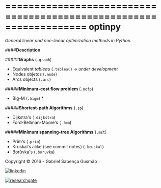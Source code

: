 
==================================================================
**optinpy** 
==================================================================
*General linear and non-linear optimization methods in Python.*

####**Description**

#####**Graphs** (`.graph`)
  - Equivalent *tableau* (`.tableau`)   -> *under development*
  - Nodes objetcs (`.node`)
  - Arcs objects (`.arc`)
  
#####**Minimum-cost flow problem** (`.mcfp`)
  - Big-M (`.bigm`)                   *
  
#####**Shortest-path Algorithms** (`.sp`)
  - Dijkstra's (`.dijkstra`)
  - Ford-Bellman-Moore's (`.fmb`)
  
#####**Minimum spanning-tree Algorithms** (`.mst`)
  - Prim's (`.prim`)
  - Kruskal's alike (see commit notes) (`.kruskal`)
  - Borůvka's (`.boruvka`)


Copyright © 2016 - Gabriel Sabença Gusmão

[![linkedin](https://static.licdn.com/scds/common/u/img/webpromo/btn_viewmy_160x25.png)](https://br.linkedin.com/pub/gabriel-saben%C3%A7a-gusm%C3%A3o/115/aa6/aa8)

[![researchgate](https://www.researchgate.net/images/public/profile_share_badge.png)](https://www.researchgate.net/profile/Gabriel_Gusmao?cp=shp)
